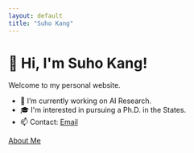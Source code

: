 ```yaml
---
layout: default
title: "Suho Kang"
---
```


# 👋 Hi, I'm Suho Kang!

Welcome to my personal website.

- 🔭 I’m currently working on AI Research.
- 🎓 I'm interested in pursuing a Ph.D. in the States.
- 📫 Contact: [Email](mailto:suhokang@yonsei.ac.kr)

[About Me](/about)